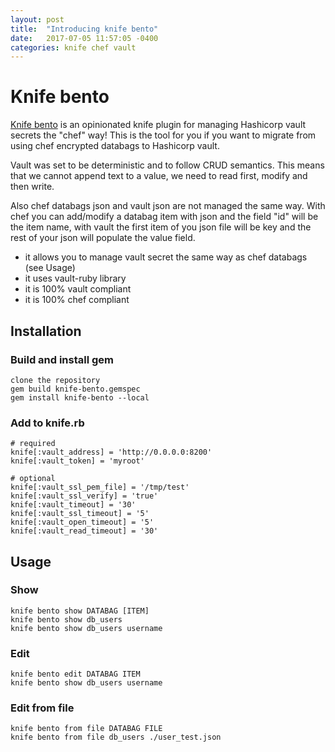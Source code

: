 ```yaml
---
layout: post
title:  "Introducing knife bento"
date:   2017-07-05 11:57:05 -0400
categories: knife chef vault
---
```


# Knife bento

[Knife bento](https://github.com/baptiste-bonnaudet/knife-bento) is an opinionated knife plugin for managing Hashicorp vault secrets the "chef" way! This is the tool for you if you want to migrate from using chef encrypted databags to Hashicorp vault.

Vault was set to be deterministic and to follow CRUD semantics. This means that we cannot append text to a value, we need to read first, modify and then write.

Also chef databags json and vault json are not managed the same way. With chef you can add/modify a databag item with json and the field "id" will be the item name, with vault the first item of you json file will be key and the rest of your json will populate the value field.

* it allows you to manage vault secret the same way as chef databags (see Usage)
* it uses vault-ruby library
* it is 100% vault compliant
* it is 100% chef compliant

## Installation
### Build and install gem
```
clone the repository
gem build knife-bento.gemspec
gem install knife-bento --local
```
### Add to knife.rb
```
# required
knife[:vault_address] = 'http://0.0.0.0:8200'
knife[:vault_token] = 'myroot'

# optional
knife[:vault_ssl_pem_file] = '/tmp/test'
knife[:vault_ssl_verify] = 'true'
knife[:vault_timeout] = '30'
knife[:vault_ssl_timeout] = '5'
knife[:vault_open_timeout] = '5'
knife[:vault_read_timeout] = '30'
```


## Usage
### Show
```
knife bento show DATABAG [ITEM]
knife bento show db_users
knife bento show db_users username
```

### Edit
```
knife bento edit DATABAG ITEM
knife bento show db_users username
```

### Edit from file
```
knife bento from file DATABAG FILE
knife bento from file db_users ./user_test.json
```
